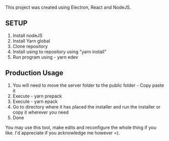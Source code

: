This project was created using Electron, React and NodeJS.

## SETUP

1. Install nodeJS
2. Install Yarn global
3. Clone repository
4. Install using to repository using "yarn install"
5. Run program using  - yarn edev

## Production Usage
1. You will need to move the server folder to the public folder - Copy paste it
2. Execute - yarn prepack
3. Execute - yarn epack 
4. Go to directory where it has placed the installer and run the installer or copy it wherever you need
5. Done

You may use this tool, make edits and reconfigure the whole thing if you like.
I'd appreciate if you acknowledge me however  =). 